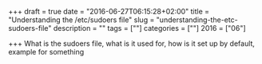 +++
draft = true
date = "2016-06-27T06:15:28+02:00"
title = "Understanding the /etc/sudoers file"
slug = "understanding-the-etc-sudoers-file"
description = ""
tags = [""]
categories = [""]
2016 = ["06"]

+++
What is the sudoers file, what is it used for, how is it set up by default, example for something
